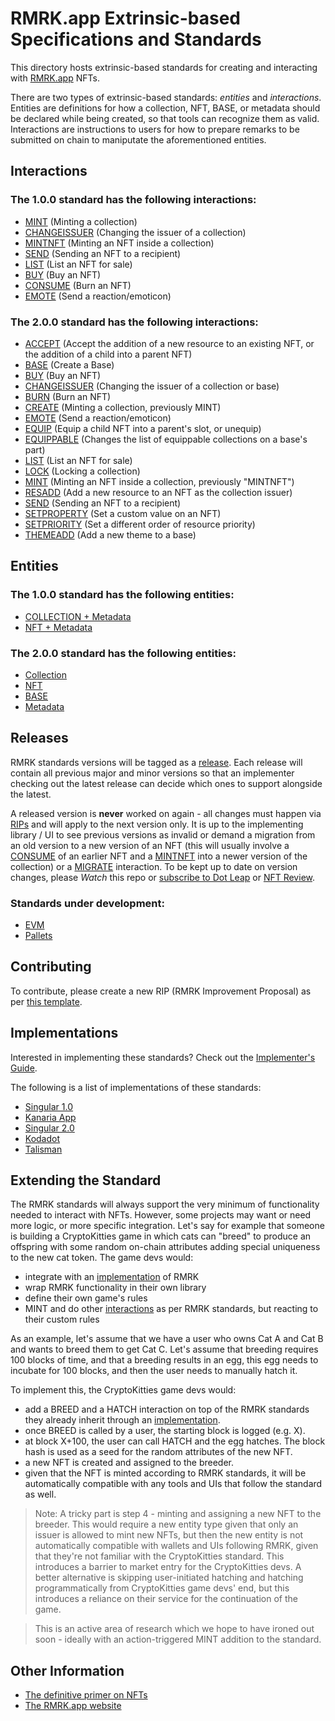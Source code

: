 # RMRK.app Extrinsic-based Specifications and Standards

This directory hosts extrinsic-based standards for creating and interacting with [RMRK.app](https://rmrk.app) NFTs.

There are two types of extrinsic-based standards: _entities_ and _interactions_. Entities are definitions for how a
collection, NFT, BASE, or metadata should be declared while being created, so that tools can recognize them as valid.
Interactions are instructions to users for how to prepare remarks to be submitted on chain to maniputate the aforementioned entities.

## Interactions

### The 1.0.0 standard has the following interactions:

- [MINT](rmrk1.0.0/interactions/mint.md) (Minting a collection)
- [CHANGEISSUER](rmrk1.0.0/interactions/changeissuer.md) (Changing the issuer of a collection)
- [MINTNFT](rmrk1.0.0/interactions/mintnft.md) (Minting an NFT inside a collection)
- [SEND](rmrk1.0.0/interactions/send.md) (Sending an NFT to a recipient)
- [LIST](rmrk1.0.0/interactions/list.md) (List an NFT for sale)
- [BUY](rmrk1.0.0/interactions/buy.md) (Buy an NFT)
- [CONSUME](rmrk1.0.0/interactions/consume.md) (Burn an NFT)
- [EMOTE](rmrk1.0.0/interactions/emote.md) (Send a reaction/emoticon)

### The 2.0.0 standard has the following interactions:

- [ACCEPT](rmrk2.0.0/interactions/accept.md) (Accept the addition of a new resource to an existing NFT, or
the addition of a child into a parent NFT)
- [BASE](rmrk2.0.0/interactions/base.md) (Create a Base)
- [BUY](rmrk2.0.0/interactions/buy.md) (Buy an NFT)
- [CHANGEISSUER](rmrk2.0.0/interactions/changeissuer.md) (Changing the issuer of a collection or base)
- [BURN](rmrk2.0.0/interactions/burn.md) (Burn an NFT)
- [CREATE](rmrk2.0.0/interactions/create.md) (Minting a collection, previously MINT)
- [EMOTE](rmrk2.0.0/interactions/emote.md) (Send a reaction/emoticon)
- [EQUIP](rmrk2.0.0/interactions/equip.md) (Equip a child NFT into a parent's slot, or unequip)
- [EQUIPPABLE](rmrk2.0.0/interactions/equippable.md) (Changes the list of equippable collections on a
base's part)
- [LIST](rmrk2.0.0/interactions/list.md) (List an NFT for sale)
- [LOCK](rmrk2.0.0/interactions/lock.md) (Locking a collection)
- [MINT](rmrk2.0.0/interactions/mint.md) (Minting an NFT inside a collection, previously "MINTNFT")
- [RESADD](rmrk2.0.0/interactions/resadd.md) (Add a new resource to an NFT as the collection issuer)
- [SEND](rmrk2.0.0/interactions/send.md) (Sending an NFT to a recipient)
- [SETPROPERTY](rmrk2.0.0/interactions/setproperty.md) (Set a custom value on an NFT)
- [SETPRIORITY](rmrk2.0.0/interactions/setpriority.md) (Set a different order of resource priority)
- [THEMEADD](rmrk2.0.0/interactions/themeadd.md) (Add a new theme to a base)

## Entities

### The 1.0.0 standard has the following entities:

- [COLLECTION + Metadata](rmrk1.0.0/entities/collection.md)
- [NFT + Metadata](rmrk1.0.0/entities/nft.md)

### The 2.0.0 standard has the following entities:

- [Collection](rmrk2.0.0/entities/collection.md)
- [NFT](rmrk2.0.0/entities/nft.md)
- [BASE](rmrk2.0.0/entities/base.md)
- [Metadata](rmrk2.0.0/entities/metadata.md)

## Releases

RMRK standards versions will be tagged as a [release](/rmrk-team/rmrk-spec/releases). Each release will
contain all previous major and minor versions so that an implementer checking out the latest release
can decide which ones to support alongside the latest.

A released version is **never** worked on again - all changes must happen via [RIPs](#contributing)
and will apply to the next version only. It is up to the implementing library / UI to see previous
versions as invalid or demand a migration from an old version to a new version of an NFT (this will
usually involve a [CONSUME](#interactions) of an earlier NFT and a [MINTNFT](#interactions) into a
newer version of the collection) or a [MIGRATE](#interactions) interaction. To be kept up to date on
version changes, please _Watch_ this repo or [subscribe to Dot Leap](https://dotleap.substack.com)
or [NFT Review](https://news.nft.review).

### Standards under development:

- [EVM](../evm)
- [Pallets](../pallets)

## Contributing

To contribute, please create a new RIP (RMRK Improvement Proposal) as per
[this template](https://github.com/Swader/rmrk-spec/issues/new?assignees=&labels=RIP&template=rip.md&title=RIP-XXX+%28please+change+XXX+to+number%29).

## Implementations

Interested in implementing these standards? Check out the
[Implementer's Guide](implementers-guide.md).

The following is a list of implementations of these standards:

- [Singular 1.0](https://singular.rmrk.app/)
- [Kanaria App](https://kanaria.rmrk.app/)
- [Singular 2.0](https://singular.app/)
- [Kodadot](https://kodadot.xyz/)
- [Talisman](https://app.talisman.xyz/nfts)

## Extending the Standard

The RMRK standards will always support the very minimum of functionality needed to interact with
NFTs. However, some projects may want or need more logic, or more specific integration. Let's say
for example that someone is building a CryptoKitties game in which cats can "breed" to produce an
offspring with some random on-chain attributes adding special uniqueness to the new cat token. The
game devs would:

- integrate with an [implementation](#implementations) of RMRK
- wrap RMRK functionality in their own library
- define their own game's rules
- MINT and do other [interactions](#interactions) as per RMRK standards, but reacting to their
  custom rules

As an example, let's assume that we have a user who owns Cat A and Cat B and wants to breed them to
get Cat C. Let's assume that breeding requires 100 blocks of time, and that a breeding results in an
egg, this egg needs to incubate for 100 blocks, and then the user needs to manually hatch it.

To implement this, the CryptoKitties game devs would:

- add a BREED and a HATCH interaction on top of the RMRK standards they already inherit through an
  [implementation](#implementations).
- once BREED is called by a user, the starting block is logged (e.g. X).
- at block X+100, the user can call HATCH and the egg hatches. The block hash is used as a seed for
  the random attributes of the new NFT.
- a new NFT is created and assigned to the breeder.
- given that the NFT is minted according to RMRK standards, it will be automatically compatible with
  any tools and UIs that follow the standard as well.

> Note: A tricky part is step 4 - minting and assigning a new NFT to the breeder. This would require
> a new entity type given that only an issuer is allowed to mint new NFTs, but then the new entity
> is not automatically compatible with wallets and UIs following RMRK, given that they're not
> familiar with the CryptoKitties standard. This introduces a barrier to market entry for the
> CryptoKitties devs. A better alternative is skipping user-initiated hatching and hatching
> programmatically from CryptoKitties game devs' end, but this introduces a reliance on their
> service for the continuation of the game.

> This is an active area of research which we hope to have ironed out soon - ideally with an
> action-triggered MINT addition to the standard.

## Other Information

- [The definitive primer on NFTs](https://bitfalls.com/nft)
- [The RMRK.app website](https://rmrk.app)
